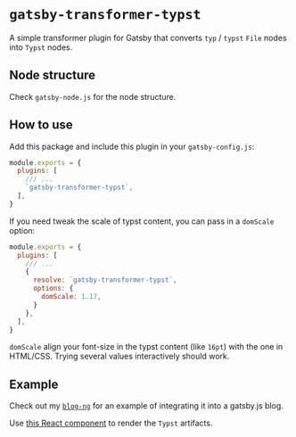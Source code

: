 
# `gatsby-transformer-typst`

A simple transformer plugin for Gatsby that converts `typ` / `typst` `File` nodes into `Typst` nodes.

## Node structure

Check `gatsby-node.js` for the node structure.

## How to use

Add this package and include this plugin in your `gatsby-config.js`:

```js
module.exports = {
  plugins: [
    /// ...
    `gatsby-transformer-typst`,
  ],
}
```

If you need tweak the scale of typst content, you can pass in a `domScale` option:

```js
module.exports = {
  plugins: [
    /// ...
    {
      resolve: `gatsby-transformer-typst`,
      options: {
        domScale: 1.17,
      }
    },
  ],
}
```

`domScale` align your font-size in the typst content (like `16pt`) with the one in HTML/CSS. Trying several values interactively should work.

## Example

Check out my [`blog-ng`](https://github.com/seven-mile/blog-ng) for an example of integrating it into a gatsby.js blog.

Use [this React component](https://github.com/seven-mile/blog-ng/blob/main/src/components/typst-doc.tsx) to render the `Typst` artifacts.
